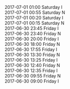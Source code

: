 2017-07-01 01:00 Saturday  I  
2017-07-01 00:55 Saturday  N  
2017-07-01 00:20 Saturday  I  
2017-07-01 00:15 Saturday  N  
2017-06-30 23:45 Friday  I  
2017-06-30 23:40 Friday  N  
2017-06-30 20:00 Friday  I  
2017-06-30 18:00 Friday  N  
2017-06-30 17:55 Friday  I  
2017-06-30 13:30 Friday  N  
2017-06-30 13:25 Friday  I  
2017-06-30 12:40 Friday  N  
2017-06-30 12:35 Friday  I  
2017-06-30 09:55 Friday  N  
2017-06-30 09:00 Friday  I  
